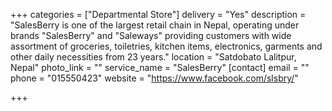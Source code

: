 +++
categories = ["Departmental Store"]
delivery = "Yes"
description = "SalesBerry is one of the largest retail chain in Nepal, operating under brands \"SalesBerry\" and \"Saleways\" providing customers with wide assortment of groceries, toiletries, kitchen items, electronics, garments and other daily necessities from 23 years."
location = "Satdobato Lalitpur, Nepal"
photo_link = ""
service_name = "SalesBerry"
[contact]
email = ""
phone = "015550423"
website = "https://www.facebook.com/slsbry/"

+++
